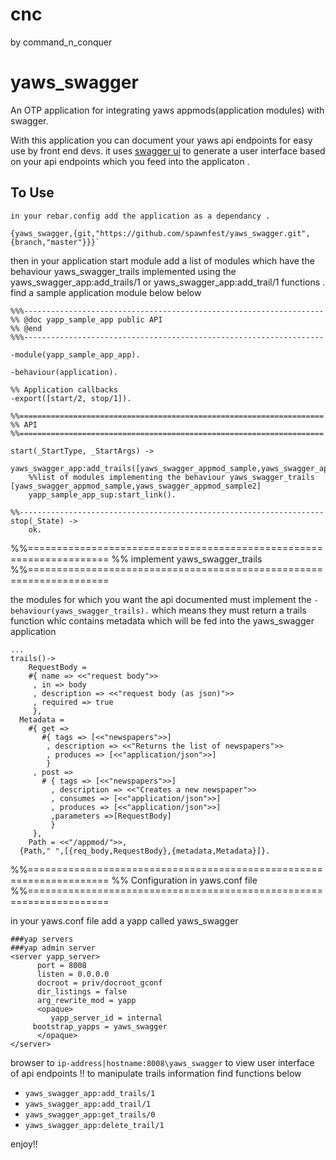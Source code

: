 
# cnc
by command_n_conquer

yaws_swagger
=====

An OTP application for integrating yaws appmods(application modules) with swagger.

With this application you can document your yaws api endpoints for easy use by front end devs.
it uses  [swagger ui](https://swagger.io/swagger-ui/) to generate a user interface based on your api endpoints which you feed into the applicaton .


   
    
To Use
------    
    
	in your rebar.config add the application as a dependancy .
  
   ```
   {yaws_swagger,{git,"https://github.com/spawnfest/yaws_swagger.git",{branch,"master"}}}`
   ```
then in your application start module  add a list of modules which have the behaviour yaws_swagger_trails implemented 
using the yaws_swagger_app:add_trails/1 or yaws_swagger_app:add_trail/1 functions .
find a sample application module below below 
```
%%%-------------------------------------------------------------------
%% @doc yapp_sample_app public API
%% @end
%%%-------------------------------------------------------------------

-module(yapp_sample_app_app).

-behaviour(application).

%% Application callbacks
-export([start/2, stop/1]).

%%====================================================================
%% API
%%====================================================================

start(_StartType, _StartArgs) ->
	yaws_swagger_app:add_trails([yaws_swagger_appmod_sample,yaws_swagger_appmod_sample2]),
	%%list of modules implementing the behaviour yaws_swagger_trails [yaws_swagger_appmod_sample,yaws_swagger_appmod_sample2]
    yapp_sample_app_sup:start_link().

%%--------------------------------------------------------------------
stop(_State) ->
    ok.
```

%%====================================================================
%% implement yaws_swagger_trails
%%====================================================================

the modules for which you want the api documented  must implement the ```-behaviour(yaws_swagger_trails).```
which means they must return a trails function whic contains metadata which will be fed into the yaws_swagger application
```
...
trails()->
	RequestBody =
    #{ name => <<"request body">>
     , in => body
     , description => <<"request body (as json)">>
     , required => true
     },
  Metadata =
    #{ get =>
       #{ tags => [<<"newspapers">>]
        , description => <<"Returns the list of newspapers">>
        , produces => [<<"application/json">>]
        }
     , post =>
       # { tags => [<<"newspapers">>]
         , description => <<"Creates a new newspaper">>
         , consumes => [<<"application/json">>]
         , produces => [<<"application/json">>]
         ,parameters =>[RequestBody]
         }
     },
    Path = <<"/appmod/">>,
  {Path," ",[{req_body,RequestBody},{metadata,Metadata}]}.
  ```


%%====================================================================
%% Configuration in yaws.conf file
%%====================================================================

  
  in your yaws.conf file add a yapp called yaws_swagger
  ```
  ###yap servers
###yap admin server
<server yapp_server>
        port = 8008
        listen = 0.0.0.0
		docroot = priv/docroot_gconf
        dir_listings = false
        arg_rewrite_mod = yapp
        <opaque>
           yapp_server_id = internal
	   bootstrap_yapps = yaws_swagger
        </opaque>
</server>
```
browser to   ```ip-address|hostname:8008\yaws_swagger``` to view user interface  of api endpoints !!
to manipulate trails information find functions below 

* ```yaws_swagger_app:add_trails/1```
* ```yaws_swagger_app:add_trail/1```
* ```yaws_swagger_app:get_trails/0```
* ```yaws_swagger_app:delete_trail/1```

enjoy!!

